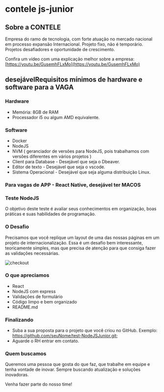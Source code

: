 # contele js-junior

## Sobre a CONTELE

Empresa do ramo de tecnologia, com forte atuação no mercado nacional em processo expansão Internacional. Projeto fixo, não é temporário. Projetos desafiadores e oportunidade de crescimento.

Confira um vídeo com uma explicação melhor sobre a empresa: [https://youtu.be/GusemhFLxMo](https://youtu.be/GusemhFLxMo)

## desejávelRequisitos mínimos de hardware e software para a VAGA

### Hardware

- Memória: 8GB de RAM
- Processador i5 ou algum AMD equivalente. 

### Software
- Docker
- NodeJS
- NVM ( geranciador de versões para NodeJS, pois trabalhamos com versões diferentes em vários projetos ) 
- Client para Database  -  Desejável que seja o Dbeaver.
- Editor de texto - Desejável que seja o vscode. 
- Sistema Operacional - Desejável que seja alguma distribuição Linux. 

### Para vagas de APP - React Native, desejável ter MACOS

### Teste NodeJS

O objetivo deste teste é avaliar seus conhecimentos em organização, boas práticas e suas habilidades de programação.

### O Desafio

Precisamos que você replique um layout de uma das nossas páginas em um projeto de internacionalização. Essa é um desafio bem interessante, teoricamente simples, mas que precisa de atenção para que consiga fazer as validações necessárias.

![checkout](http://images.contelege.com.br/checkout.png)

### O que apreciamos

* React
* NodeJS com express
* Validações de formulário
* Código limpo e bem organizado
* README.md

### Finalizando

* Suba a sua proposta para o projeto que você criou no GitHub. Exemplo: https://github.com/seuNome/test-NodeJSJunior.git;
* Aguarde o RH entrar em contato.

### Quem buscamos

Queremos uma pessoa que gosta do que faz, que trabalhe em equipe e tenha vontade de inovar. Sempre buscando atualização e soluções inovadoras.

Venha fazer parte do nosso time!